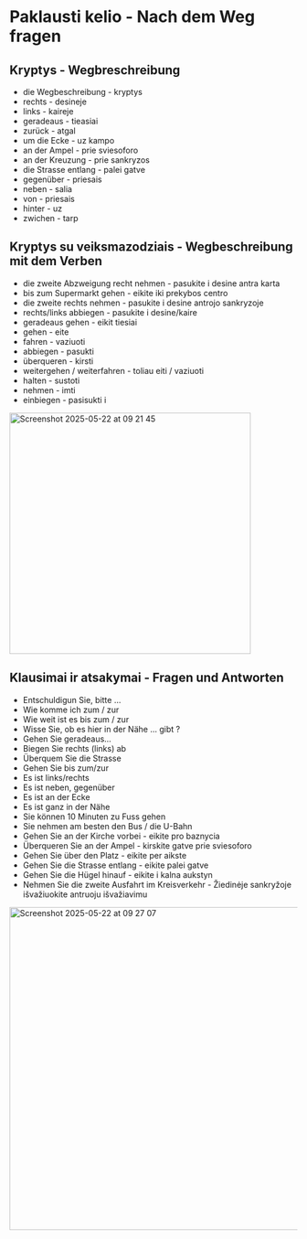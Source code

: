 # Paklausti kelio - Nach dem Weg fragen

## Kryptys - Wegbreschreibung

- die Wegbeschreibung - kryptys
- rechts - desineje
- links - kaireje
- geradeaus - tieasiai
- zurück - atgal
- um die Ecke - uz kampo
- an der Ampel - prie sviesoforo
- an der Kreuzung - prie sankryzos
- die Strasse entlang - palei gatve
- gegenüber - priesais
- neben - salia
- von - priesais
- hinter - uz
- zwichen - tarp

## Kryptys su veiksmazodziais - Wegbeschreibung mit dem Verben

- die zweite Abzweigung recht nehmen - pasukite i desine antra karta
- bis zum Supermarkt gehen - eikite iki prekybos centro
- die zweite rechts nehmen - pasukite i desine antrojo sankryzoje
- rechts/links abbiegen - pasukite i desine/kaire
- geradeaus gehen - eikit tiesiai
- gehen - eite
- fahren - vaziuoti
- abbiegen - pasukti
- überqueren - kirsti
- weitergehen / weiterfahren - toliau eiti / vaziuoti
- halten - sustoti
- nehmen - imti
- einbiegen - pasisukti i

<img width="422" alt="Screenshot 2025-05-22 at 09 21 45" src="https://github.com/user-attachments/assets/020a35a4-cb3a-464c-95cf-3beea2bdec03" />


## Klausimai ir atsakymai - Fragen und Antworten

- Entschuldigun Sie, bitte ...
- Wie komme ich zum / zur
- Wie weit ist es bis zum / zur
- Wisse Sie, ob es hier in der Nähe ... gibt ?
- Gehen Sie geradeaus...
- Biegen Sie rechts (links) ab
- Überquem Sie die Strasse
- Gehen Sie bis zum/zur
- Es ist links/rechts
- Es ist neben, gegenüber
- Es ist an der Ecke
- Es ist ganz in der Nähe
- Sie können 10 Minuten zu Fuss gehen
- Sie nehmen am besten den Bus / die U-Bahn
- Gehen Sie an der Kirche vorbei - eikite pro baznycia
- Überqueren Sie an der Ampel - kirskite gatve prie sviesoforo
- Gehen Sie über den Platz - eikite per aikste
- Gehen Sie die Strasse entlang - eikite palei gatve
- Gehen Sie die Hügel hinauf -  eikite i kalna aukstyn
- Nehmen Sie die zweite Ausfahrt im Kreisverkehr - Žiedinėje sankryžoje išvažiuokite antruoju išvažiavimu
<img width="565" alt="Screenshot 2025-05-22 at 09 27 07" src="https://github.com/user-attachments/assets/ba46c5b1-d4ef-4762-94b4-441eaf20121e" />

